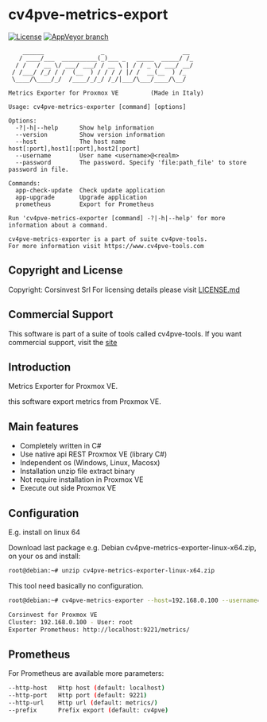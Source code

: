 # cv4pve-metrics-export

[![License](https://img.shields.io/github/license/Corsinvest/cv4pve-metrics-exporter.svg)](LICENSE.md) [![AppVeyor branch](https://img.shields.io/appveyor/ci/franklupo/cv4pve-metrics-exporter/master.svg)](https://ci.appveyor.com/project/franklupo/cv4pve-metrics-exporter)

```text
    ______                _                      __
   / ____/___  __________(_)___ _   _____  _____/ /_
  / /   / __ \/ ___/ ___/ / __ \ | / / _ \/ ___/ __/
 / /___/ /_/ / /  (__  ) / / / / |/ /  __(__  ) /_
 \____/\____/_/  /____/_/_/ /_/|___/\___/____/\__/

Metrics Exporter for Proxmox VE         (Made in Italy)

Usage: cv4pve-metrics-exporter [command] [options]

Options:
  -?|-h|--help      Show help information
  --version         Show version information
  --host            The host name host[:port],host1[:port],host2[:port]
  --username        User name <username>@<realm>
  --password        The password. Specify 'file:path_file' to store password in file.

Commands:
  app-check-update  Check update application
  app-upgrade       Upgrade application
  prometheus        Export for Prometheus

Run 'cv4pve-metrics-exporter [command] -?|-h|--help' for more information about a command.

cv4pve-metrics-exporter is a part of suite cv4pve-tools.
For more information visit https://www.cv4pve-tools.com
```

## Copyright and License

Copyright: Corsinvest Srl
For licensing details please visit [LICENSE.md](LICENSE.md)

## Commercial Support

This software is part of a suite of tools called cv4pve-tools. If you want commercial support, visit the [site](https://www.cv4pve-tools.com)

## Introduction

Metrics Exporter for Proxmox VE.

this software export metrics from Proxmox VE.

## Main features

* Completely written in C#
* Use native api REST Proxmox VE (library C#)
* Independent os (Windows, Linux, Macosx)
* Installation unzip file extract binary
* Not require installation in Proxmox VE
* Execute out side Proxmox VE

## Configuration

E.g. install on linux 64

Download last package e.g. Debian cv4pve-metrics-exporter-linux-x64.zip, on your os and install:

```sh
root@debian:~# unzip cv4pve-metrics-exporter-linux-x64.zip
```

This tool need basically no configuration.

```sh
root@debian:~# cv4pve-metrics-exporter --host=192.168.0.100 --username=root@pam --password=fagiano prometheus

Corsinvest for Proxmox VE
Cluster: 192.168.0.100 - User: root
Exporter Prometheus: http://localhost:9221/metrics/
```

## Prometheus

For Prometheus are available more parameters:

```sh
--http-host   Http host (default: localhost)
--http-port   Http port (default: 9221)
--http-url    Http url (default: metrics/)
--prefix      Prefix export (default: cv4pve)
```

